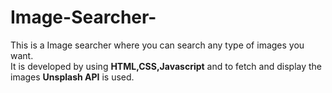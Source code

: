 # Image-Searcher-
This is a Image searcher where you can search any type of images you want.<br>
It is developed by using <b>HTML,CSS,Javascript</b> and to fetch and display the images <b>Unsplash API</b> is used.
